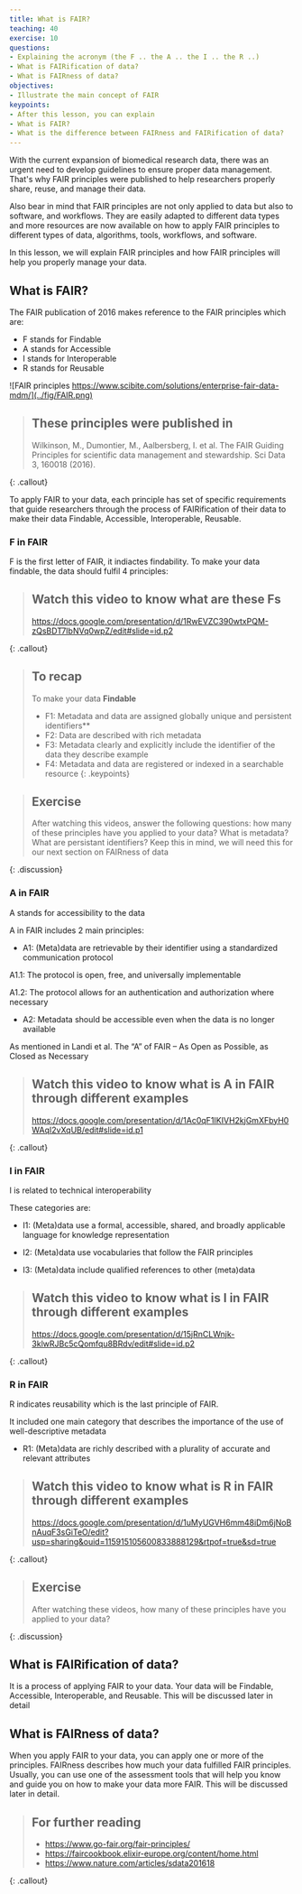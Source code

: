 ```yaml
---
title: What is FAIR?
teaching: 40
exercise: 10
questions:
- Explaining the acronym (the F .. the A .. the I .. the R ..)
- What is FAIRification of data?
- What is FAIRness of data?
objectives:
- Illustrate the main concept of FAIR
keypoints:
- After this lesson, you can explain
- What is FAIR?
- What is the difference between FAIRness and FAIRification of data?
---
```


With the current expansion of biomedical research data, there was an urgent need to develop guidelines to ensure proper data management. That's why FAIR principles were published to help researchers properly share, reuse, and manage their data. 

Also bear in mind that FAIR principles are not only applied to data but also to software, and workflows. They are easily adapted to different data types and more resources are now available on how to apply FAIR principles to different types of data, algorithms, tools, workflows, and software. 

In this lesson, we will explain FAIR principles and how FAIR principles will help you properly manage your data.

## What is FAIR?
The FAIR publication of 2016 makes reference to the FAIR principles which are:
- F stands for Findable 
- A stands for Accessible 
- I stands for Interoperable 
- R stands for Reusable 

![FAIR principles https://www.scibite.com/solutions/enterprise-fair-data-mdm/](../fig/FAIR.png)

> ## These principles were published in 
> Wilkinson, M., Dumontier, M., Aalbersberg, I. et al. The FAIR Guiding Principles for scientific data management and stewardship. Sci Data 3, 160018 (2016). 
> 
{: .callout}

To apply FAIR to your data, each principle has set of specific requirements that guide researchers through the process of FAIRification of their data to make their data Findable, Accessible, Interoperable, Reusable.

### F in FAIR 
F is the first letter of FAIR, it indiactes findability. To make your data findable, the data should fulfil 4 principles:

> ## Watch this video to know what are these Fs 
> https://docs.google.com/presentation/d/1RwEVZC390wtxPQM-zQsBDT7IbNVq0wpZ/edit#slide=id.p2
> 
{: .callout}

> ## To recap
> To make your data **Findable**
> - F1: Metadata and data are assigned globally unique and persistent identifiers**
> - F2: Data are described with rich metadata
> - F3: Metadata clearly and explicitly include the identifier of the data they describe
example 
> - F4: Metadata and data are registered or indexed in a searchable resource
{: .keypoints}

> ## Exercise
> After watching this videos, answer the following questions:
> how many of these principles have you applied to your data?
> What is metadata?
> What are persistant identifiers?
> Keep this in mind, we will need this for our next section on FAIRness of data
> 
{: .discussion}

### A in FAIR
A stands for accessibility to the data

A in FAIR includes 2 main principles:

- A1: (Meta)data are retrievable by their identifier using a standardized communication protocol

A1.1: The protocol is open, free, and universally implementable

A1.2: The protocol allows for an authentication and authorization where necessary

- A2: Metadata should be accessible even when the data is no longer available

As mentioned in Landi et al. The “A” of FAIR – As Open as Possible, as Closed as Necessary 

> ## Watch this video to know what is A in FAIR through different examples
> https://docs.google.com/presentation/d/1Ac0qF1IKIVH2kjGmXFbyH0WAqI2vXqUB/edit#slide=id.p1
> 
{: .callout}

### I in FAIR
I is related to technical interoperability 

These categories are: 

-	I1: (Meta)data use a formal, accessible, shared, and broadly applicable language for knowledge representation

-	I2: (Meta)data use vocabularies that follow the FAIR principles

-	I3: (Meta)data include qualified references to other (meta)data

> ## Watch this video to know what is I in FAIR through different examples
> https://docs.google.com/presentation/d/15jRnCLWnjk-3klwRJBc5cQomfqu8BRdv/edit#slide=id.p2
> 
{: .callout}

### R in FAIR
R indicates reusability which is the last principle of FAIR. 

It included one main category that describes the importance of the use of well-descriptive metadata

- R1: (Meta)data are richly described with a plurality of accurate and relevant attributes

> ## Watch this video to know what is R in FAIR through different examples
> https://docs.google.com/presentation/d/1uMyUGVH6mm48iDm6jNoBnAuqF3sGiTeO/edit?usp=sharing&ouid=115915105600833888129&rtpof=true&sd=true
> 
{: .callout}

> ## Exercise
> After watching these videos, how many of these principles have you applied to your data?
> 
{: .discussion}

## What is FAIRification of data?
It is a process of applying FAIR to your data. Your data will be Findable, Accessible, Interoperable, and Reusable.
This will be discussed later in detail


## What is FAIRness of data?
When you apply FAIR to your data, you can apply one or more of the principles. FAIRness describes how much your data fulfilled FAIR principles. Usually, you can use one of the assessment tools that will help you know and guide you on how to make your data more FAIR. This will be discussed later in detail.

> ## For further reading
>
> - https://www.go-fair.org/fair-principles/
> - https://faircookbook.elixir-europe.org/content/home.html
> - https://www.nature.com/articles/sdata201618
> 
{: .callout}







